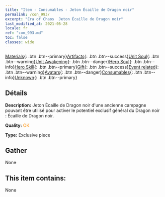 ```yaml
---
title: "Item - Consumables - Jeton Écaille de Dragon noir"
permalink: /con_993/
excerpt: "Era of Chaos  Jeton Écaille de Dragon noir"
last_modified_at: 2021-05-28
locale: fr
ref: "con_993.md"
toc: false
classes: wide
---
```

 [Materials](/ItemsFR/){: .btn .btn--primary}[Artifacts](/ItemsFR/Artifacts/){: .btn .btn--success}[Unit Soul](/ItemsFR/UnitSoul/){: .btn .btn--warning}[Unit Awakening](/ItemsFR/UnitAwakening/){: .btn .btn--danger}[Hero Soul](/ItemsFR/HeroSoul/){: .btn .btn--info}[Hero Skill](/ItemsFR/HeroSkill/){: .btn .btn--primary}[Gift](/ItemsFR/Gift/){: .btn .btn--success}[Event related](/ItemsFR/Events/){: .btn .btn--warning}[Avatars](/ItemsFR/Avatars/){: .btn .btn--danger}[Consumables](/ItemsFR/Consumables/){: .btn .btn--info}[Unknown](/ItemsFR/Unknown/){: .btn .btn--primary}

## Détails
 **Description:** Jeton Écaille de Dragon noir d'une ancienne campagne pouvant être utilisé pour activer le potentiel exclusif général du Dragon noir : Écaille de Dragon noir.

 **Quality:** <span style="color: #FF8C00">OK</span>

 **Type:** Exclusive piece

## Gather

  None

## This item contains:

  None

